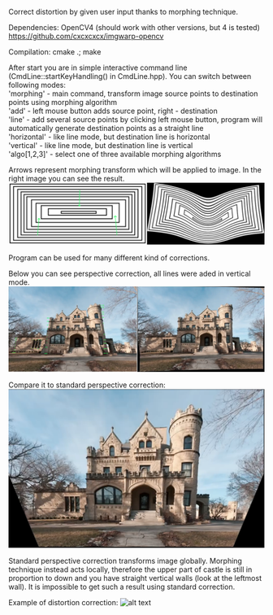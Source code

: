 Correct distortion by given user input thanks to morphing technique.

Dependencies:
OpenCV4 (should work with other versions, but 4 is tested)
https://github.com/cxcxcxcx/imgwarp-opencv

Compilation:
cmake .; make

After start you are in simple interactive command line (CmdLine::startKeyHandling() in CmdLine.hpp).
You can switch between following modes:  
'morphing' - main command, transform image source points to destination points using morphing algorithm  
'add' - left mouse button adds source point, right - destination  
'line' - add several source points by clicking left mouse button, program will automatically generate destination points as a straight line  
'horizontal' - like line mode, but destination line is horizontal  
'vertical' - like line mode, but destination line is vertical  
'algo[1,2,3]' - select one of three available morphing algorithms  


Arrows represent morphing transform which will be applied to image. In the right image you can see the result.
![alt text](./doc/doc_lines.png)

Program can be used for many different kind of corrections.

Below you can see perspective correction, all lines were aded in vertical mode.
![alt text](./doc/doc_castle.png)

Compare it to standard perspective correction:
![alt text](./doc/doc_perspective.png)

Standard perspective correction transforms image globally. Morphing technique instead acts locally,
therefore the upper part of castle is still in proportion to down and you have straight vertical walls (look at the leftmost wall).
It is impossible to get such a result using standard correction.

Example of distortion correction:
![alt text](./doc/doc_distortion.png)
